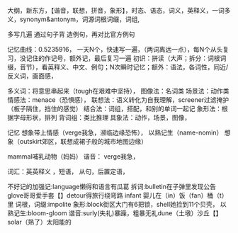 大纲，新东方，【谐音，联想，拼音，象形】，时态、语态，词义，英释义，一词多义，synonym&antonym，词源词根词缀，词组,

多写几遍
通过句子背
造例句，再对比官方例句

记忆曲线：0.5235916，
一天N个，快速写一遍，（两词离远一点），每N个从头复习，没记住的作记号，额外记，最后复习一遍
初识：拼读（大声；拆分：词根词缀，音节），看英释义、中文、例句；N次瞬时记忆；额外：语法，各词性，同近/反义词，画面感，

多义词：将意思串起来（tough在艰难中坚持），
图像法：名词类
场景法：动作类
情感法：menace（恐惧感），
联想法：语义转化为自我理解，screener过滤掩护（板子隔住，挡住的感觉）
结合法：词组，搭配，和别的单词一起记
象形法：根据字母形状，排列
背词组：类比推理
具象法：动作，场景，图像，




记忆
想象带上情感（verge我急，濒临边缘恐怖），
以熟记生（name-nomin）
想象（outskirt郊区，联想成裙子般的城市地图边缘）


mammal哺乳动物（妈妈）
谐音：
verge我急，

词汇：英英释义
，短语，
从句，后置定语，

不好记的加强记:language懒得和语言有瓜葛
拆词:bulletin在子弹里发现公告
glove哥哥爱手套【】detour得旅行绕弯路
infant 婴儿在（in）饭（fan）桶（t）里
词根，词缀:impolite
象形:block街区大门有6把锁，shell她捡到11个贝壳，
以熟记生:bloom-gloom
谐音:surly(失礼)暴躁，粗暴无礼dune（土墩）沙丘【】solar（熟了）太阳能的